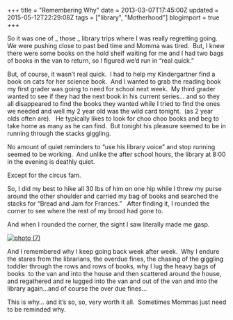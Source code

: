 +++
title = "Remembering Why"
date = 2013-03-07T17:45:00Z
updated = 2015-05-12T22:29:08Z
tags = ["library", "Motherhood"]
blogimport = true 
+++

So it was one of _
those
_ library trips where I was really regretting going.&#160; We were pushing close to past bed time and Momma was tired.&#160; But, I knew there were some books on the hold shelf waiting for me and I had two bags of books in the van to return, so I figured we’d run in “real quick.”&#160; 

But, of course, it wasn’t real quick.&#160; I had to help my Kindergartner find a book on cats for her science book.&#160; And I wanted to grab the reading book my first grader was going to need for school next week.&#160; My third grader wanted to see if they had the next book in his current series… and so they all disappeared to find the books they wanted while I tried to find the ones we needed and well my 2 year old was the wild card tonight.&#160; (as 2 year olds often are).&#160;&#160; He typically likes to look for choo choo books and beg to take home as many as he can find.&#160; But tonight his pleasure seemed to be in running through the stacks giggling.&#160; 

No amount of quiet reminders to “use his library voice” and stop running seemed to be working.&#160; And unlike the after school hours, the library at 8:00 in the evening is deathly quiet.&#160; 

Except for the circus fam. 

So, I did my best to hike all 30 lbs of him on one hip while I threw my purse around the other shoulder and carried my bag of books and searched the stacks for “Bread and Jam for Frances.”&#160;&#160; After finding it, I rounded the corner to see where the rest of my brood had gone to.&#160;&#160; 

And when I rounded the corner, the sight I saw literally made me gasp. 

[![photo (7)](https://latc.s3.amazonaws.com/wp-content/uploads/2013/03/photo-7.jpg "photo (7)")](https://latc.s3.amazonaws.com/wp-content/uploads/2013/03/photo-7.jpg)&#160;

And I remembered why I keep going back week after week.&#160; Why I endure the stares from the librarians, the overdue fines, the chasing of the giggling toddler through the rows and rows of books, why I lug the heavy bags of books&#160; to the van and into the house and then scattered around the house, and regathered and re lugged into the van and out of the van and into the library again…and of course the over due fines…&#160; 

This is why… and it’s so, so, very worth it all.&#160; Sometimes Mommas just need to be reminded why.
